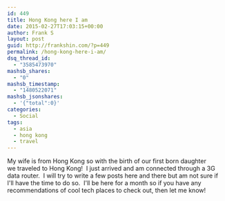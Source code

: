 ```yaml
---
id: 449
title: Hong Kong here I am
date: 2015-02-27T17:03:15+00:00
author: Frank S
layout: post
guid: http://frankshin.com/?p=449
permalink: /hong-kong-here-i-am/
dsq_thread_id:
  - "3585473970"
mashsb_shares:
  - "0"
mashsb_timestamp:
  - "1480522071"
mashsb_jsonshares:
  - '{"total":0}'
categories:
  - Social
tags:
  - asia
  - hong kong
  - travel
---
```

My wife is from Hong Kong so with the birth of our first born daughter we traveled to Hong Kong!  I just arrived and am connected through a 3G data router.  I will try to write a few posts here and there but am not sure if I'll have the time to do so.  I'll be here for a month so if you have any recommendations of cool tech places to check out, then let me know!